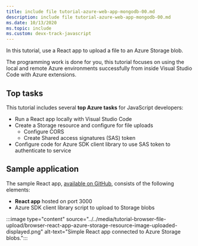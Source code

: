 ```yaml
---
title: include file tutorial-azure-web-app-mongodb-00.md 
description: include file tutorial-azure-web-app-mongodb-00.md
ms.date: 10/13/2020
ms.topic: include
ms.custom: devx-track-javascript
---
```


In this tutorial, use a React app to upload a file to an Azure Storage blob. 

The programming work is done for you, this tutorial focuses on using the local and remote Azure environments successfully from inside Visual Studio Code with Azure extensions.

## Top tasks

This tutorial includes several **top Azure tasks** for JavaScript developers:

* Run a React app locally with Visual Studio Code
* Create a Storage resource and configure for file uploads
    * Configure CORS
    * Create Shared access signatures (SAS) token
* Configure code for Azure SDK client library to use SAS token to authenticate to service

## Sample application

The sample React app, [available on GitHub](https://github.com/Azure-Samples/js-e2e-browser-file-upload-storage-blob), consists of the following elements:

* **React app** hosted on port 3000
* Azure SDK client library script to upload to Storage blobs

:::image type="content" source="../../media/tutorial-browser-file-upload/browser-react-app-azure-storage-resource-image-uploaded-displayed.png" alt-text="Simple React app connected to Azure Storage blobs.":::
